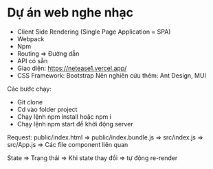 # Dự án web nghe nhạc

- Client Side Rendering (Single Page Application = SPA)
- Webpack
- Npm
- Routing => Đường dẫn
- API có sẵn
- Giao diện: https://netease1.vercel.app/
- CSS Framework: Bootstrap
  Nên nghiên cứu thêm: Ant Design, MUI

Các bước chạy:

- Git clone
- Cd vào folder project
- Chạy lệnh npm install hoặc npm i
- Chạy lệnh npm start để khởi động server

Request: public/index.html => public/index.bundle.js => src/index.js => src/App.js => Các file component liên quan

State => Trạng thái => Khi state thay đổi => tự động re-render
